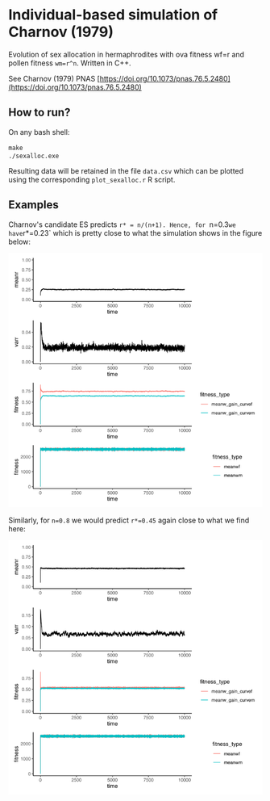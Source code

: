 # Individual-based simulation of Charnov (1979)
Evolution of sex allocation in hermaphrodites with ova fitness wf=r and pollen fitness `wm=r^n`. Written in C++.

See Charnov (1979) PNAS [https://doi.org/10.1073/pnas.76.5.2480](https://doi.org/10.1073/pnas.76.5.2480)

## How to run?
On any bash shell:
```cd src/ibm
make
./sexalloc.exe
```
Resulting data will be retained in the file `data.csv` which can be plotted using the corresponding `plot_sexalloc.r` R script.

## Examples
Charnov's candidate ES predicts `r* = n/(n+1). Hence, for `n=0.3` we have `r*=0.23` which is pretty close to what the simulation shows in the figure below:

![n03](https://github.com/bramkuijper/charnov_1979/blob/main/img/rplot_n03.png?raw=true)

Similarly, for `n=0.8` we would predict `r*=0.45` again close to what we find here:

![n08](https://github.com/bramkuijper/charnov_1979/blob/main/img/rplot_n08.png?raw=true)

